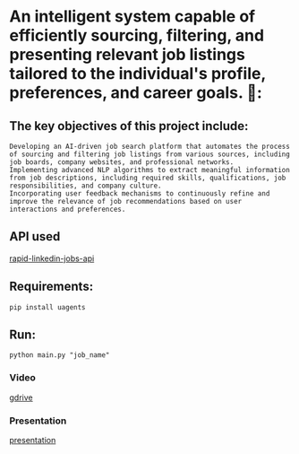# An intelligent system capable of efficiently sourcing, filtering, and presenting relevant job listings tailored to the individual's profile, preferences, and career goals. 🔎:

## The key objectives of this project include:

    Developing an AI-driven job search platform that automates the process of sourcing and filtering job listings from various sources, including job boards, company websites, and professional networks.
    Implementing advanced NLP algorithms to extract meaningful information from job descriptions, including required skills, qualifications, job responsibilities, and company culture.
    Incorporating user feedback mechanisms to continuously refine and improve the relevance of job recommendations based on user interactions and preferences.

## API used
  [rapid-linkedin-jobs-api](https://rapidapi.com/rockapis-rockapis-default/api/rapid-linkedin-jobs-api/)

## Requirements:
```pip install uagents```
## Run:
```python main.py "job_name"```

### Video 
  [gdrive](https://drive.google.com/file/d/1XUAqMHrV13ZBL_1F-enolmfF5vZprO8q/view?usp=sharing)

### Presentation
  [presentation](https://drive.google.com/file/d/1WrzlC0P3eijJVkapjbYfRD7lW0dmyu8M/view?usp=drive_link)



  
